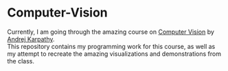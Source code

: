 # Computer-Vision
Currently, I am going through the amazing course on [Computer Vision](https://www.youtube.com/watch?v=NfnWJUyUJYU&list=PLkt2uSq6rBVctENoVBg1TpCC7OQi31AlC) by [Andrej Karpathy](https://g.co/kgs/fnRCrP).  
This repository contains my programming work for this course, as well as my attempt to recreate the amazing visualizations and demonstrations from the class.
